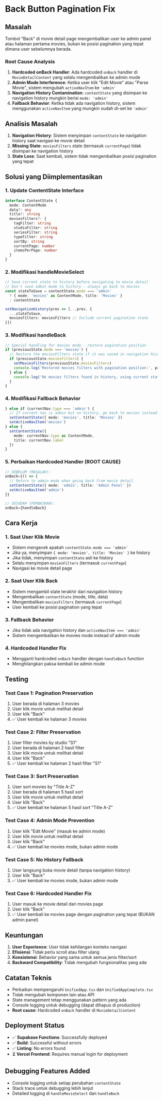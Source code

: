 # Back Button Pagination Fix

## Masalah
Tombol "Back" di movie detail page mengembalikan user ke admin panel atau halaman pertama movies, bukan ke posisi pagination yang tepat dimana user sebelumnya berada.

### Root Cause Analysis
1. **Hardcoded onBack Handler**: Ada hardcoded `onBack` handler di `MovieDetailContent` yang selalu mengembalikan ke admin mode
2. **Admin Mode Interference**: Ketika user klik "Edit Movie" atau "Parse Movie", sistem mengubah `activeNavItem` ke `'admin'`
3. **Navigation History Contamination**: `contentState` yang disimpan ke navigation history mungkin berisi `mode: 'admin'`
4. **Fallback Behavior**: Ketika tidak ada navigation history, sistem menggunakan `activeNavItem` yang mungkin sudah di-set ke `'admin'`

## Analisis Masalah
1. **Navigation History**: Sistem menyimpan `contentState` ke navigation history saat navigasi ke movie detail
2. **Missing State**: `moviesFilters` state (termasuk `currentPage`) tidak disimpan ke navigation history
3. **State Loss**: Saat kembali, sistem tidak mengembalikan posisi pagination yang tepat

## Solusi yang Diimplementasikan

### 1. **Update ContentState Interface**
```typescript
interface ContentState {
  mode: ContentMode
  data?: any
  title?: string
  moviesFilters?: {
    tagFilter: string
    studioFilter: string
    seriesFilter: string
    typeFilter: string
    sortBy: string
    currentPage: number
    itemsPerPage: number
  }
}
```

### 2. **Modifikasi handleMovieSelect**
```typescript
// Save current state to history before navigating to movie detail
// Don't save admin mode to history - always go back to movies
const stateToSave = contentState.mode === 'admin' 
  ? { mode: 'movies' as ContentMode, title: 'Movies' }
  : contentState

setNavigationHistory(prev => [...prev, {
  ...stateToSave,
  moviesFilters: moviesFilters // Include current pagination state
}])
```

### 3. **Modifikasi handleBack**
```typescript
// Special handling for movies mode - restore pagination position
if (previousState.mode === 'movies') {
  // Restore the moviesFilters state if it was saved in navigation history
  if (previousState.moviesFilters) {
    setMoviesFilters(previousState.moviesFilters)
    console.log('Restored movies filters with pagination position:', previousState.moviesFilters.currentPage)
  } else {
    console.log('No movies filters found in history, using current state:', moviesFilters.currentPage)
  }
}
```

### 4. **Modifikasi Fallback Behavior**
```typescript
} else if (currentNav.type === 'admin') {
  // If current nav is admin but no history, go back to movies instead
  setContentState({ mode: 'movies', title: 'Movies' })
  setActiveNavItem('movies')
} else {
  setContentState({ 
    mode: currentNav.type as ContentMode, 
    title: currentNav.label 
  })
}
```

### 5. **Perbaikan Hardcoded Handler (ROOT CAUSE)**
```typescript
// SEBELUM (MASALAH):
onBack={() => {
  // Return to admin mode when going back from movie detail
  setContentState({ mode: 'admin', title: 'Admin Panel' })
  setActiveNavItem('admin')
}}

// SESUDAH (PERBAIKAN):
onBack={handleBack}
```

## Cara Kerja

### 1. **Saat User Klik Movie**
- Sistem mengecek apakah `contentState.mode === 'admin'`
- Jika ya, menyimpan `{ mode: 'movies', title: 'Movies' }` ke history
- Jika tidak, menyimpan `contentState` asli ke history
- Selalu menyimpan `moviesFilters` (termasuk `currentPage`)
- Navigasi ke movie detail page

### 2. **Saat User Klik Back**
- Sistem mengambil state terakhir dari navigation history
- Mengembalikan `contentState` (mode, title, data)
- Mengembalikan `moviesFilters` (termasuk `currentPage`)
- User kembali ke posisi pagination yang tepat

### 3. **Fallback Behavior**
- Jika tidak ada navigation history dan `activeNavItem === 'admin'`
- Sistem mengembalikan ke movies mode instead of admin mode

### 4. **Hardcoded Handler Fix**
- Mengganti hardcoded `onBack` handler dengan `handleBack` function
- Menghilangkan paksa kembali ke admin mode

## Testing

### Test Case 1: Pagination Preservation
1. User berada di halaman 3 movies
2. User klik movie untuk melihat detail
3. User klik "Back"
4. ✅ User kembali ke halaman 3 movies

### Test Case 2: Filter Preservation
1. User filter movies by studio "S1"
2. User berada di halaman 2 hasil filter
3. User klik movie untuk melihat detail
4. User klik "Back"
5. ✅ User kembali ke halaman 2 hasil filter "S1"

### Test Case 3: Sort Preservation
1. User sort movies by "Title A-Z"
2. User berada di halaman 5 hasil sort
3. User klik movie untuk melihat detail
4. User klik "Back"
5. ✅ User kembali ke halaman 5 hasil sort "Title A-Z"

### Test Case 4: Admin Mode Prevention
1. User klik "Edit Movie" (masuk ke admin mode)
2. User klik movie untuk melihat detail
3. User klik "Back"
4. ✅ User kembali ke movies mode, bukan admin mode

### Test Case 5: No History Fallback
1. User langsung buka movie detail (tanpa navigation history)
2. User klik "Back"
3. ✅ User kembali ke movies mode, bukan admin mode

### Test Case 6: Hardcoded Handler Fix
1. User masuk ke movie detail dari movies page
2. User klik "Back"
3. ✅ User kembali ke movies page dengan pagination yang tepat (BUKAN admin panel)

## Keuntungan

1. **User Experience**: User tidak kehilangan konteks navigasi
2. **Efisiensi**: Tidak perlu scroll atau filter ulang
3. **Konsistensi**: Behavior yang sama untuk semua jenis filter/sort
4. **Backward Compatibility**: Tidak mengubah fungsionalitas yang ada

## Catatan Teknis

- Perbaikan mempengaruhi `UnifiedApp.tsx` dan `UnifiedAppComplete.tsx`
- Tidak mengubah komponen lain atau API
- State management tetap menggunakan pattern yang ada
- Console logging untuk debugging (dapat dihapus di production)
- **Root cause**: Hardcoded `onBack` handler di `MovieDetailContent`

## Deployment Status

- ✅ **Supabase Functions**: Successfully deployed
- ✅ **Build**: Successful without errors
- ✅ **Linting**: No errors found
- ⏳ **Vercel Frontend**: Requires manual login for deployment

## Debugging Features Added

- Console logging untuk setiap perubahan `contentState`
- Stack trace untuk debugging lebih lanjut
- Detailed logging di `handleMovieSelect` dan `handleBack`
